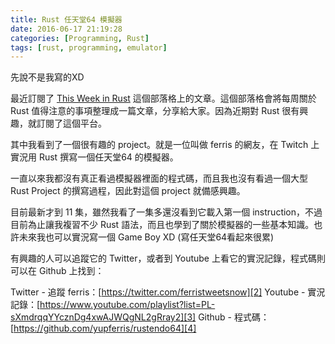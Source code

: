```yaml
---
title: Rust 任天堂64 模擬器
date: 2016-06-17 21:19:28
categories: [Programming, Rust]
tags: [rust, programming, emulator]
---
```


先說不是我寫的XD

最近訂閱了 [This Week in Rust][1] 這個部落格上的文章。這個部落格會將每周關於 Rust 值得注意的事項整理成一篇文章，分享給大家。因為近期對 Rust 很有興趣，就訂閱了這個平台。

其中我看到了一個很有趣的 project。就是一位叫做 ferris 的網友，在 Twitch 上實況用 Rust 撰寫一個任天堂64 的模擬器。

<!--more-->

一直以來我都沒有真正看過模擬器裡面的程式碼，而且我也沒有看過一個大型 Rust Project 的撰寫過程，因此對這個 project 就備感興趣。

目前最新才到 11 集，雖然我看了一集多還沒看到它載入第一個 instruction，不過目前為止讓我複習不少 Rust 語法，而且也學到了關於模擬器的一些基本知識。也許未來我也可以實況寫一個 Game Boy XD (寫任天堂64看起來很累)

有興趣的人可以追蹤它的 Twitter，或者到 Youtube 上看它的實況記錄，程式碼則可以在 Github 上找到：

Twitter - 追蹤 ferris：[https://twitter.com/ferristweetsnow][2]
Youtube - 實況記錄：[https://www.youtube.com/playlist?list=PL-sXmdrqqYYcznDg4xwAJWQgNL2gRray2][3]
Github - 程式碼：[https://github.com/yupferris/rustendo64][4]

[1]: https://this-week-in-rust.org/
[2]: https://twitter.com/ferristweetsnow
[3]: https://www.youtube.com/playlist?list=PL-sXmdrqqYYcznDg4xwAJWQgNL2gRray2
[4]: https://github.com/yupferris/rustendo64
